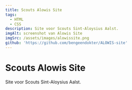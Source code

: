 ```yaml
---
title: Scouts Alowis Site
tags:
  - HTML
  - CSS
description: Site voor Scouts Sint-Aloysius Aalst.
imgAlt: screenshot van Alowis Site
imgSrc: /assets/images/alowissite.png
github: 'https://github.com/bengeendokter/ALOWIS-site'
---
```


# Scouts Alowis Site

Site voor Scouts Sint-Aloysius Aalst.
